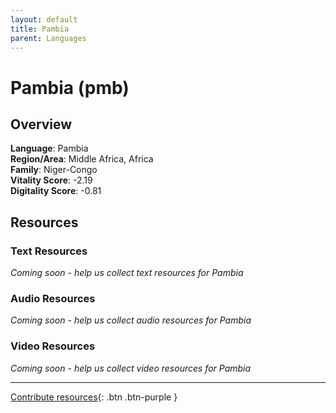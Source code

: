 ```yaml
---
layout: default
title: Pambia
parent: Languages
---
```


# Pambia (pmb)

## Overview

**Language**: Pambia  
**Region/Area**: Middle Africa, Africa  
**Family**: Niger-Congo  
**Vitality Score**: -2.19  
**Digitality Score**: -0.81  

## Resources

### Text Resources
*Coming soon - help us collect text resources for Pambia*

### Audio Resources
*Coming soon - help us collect audio resources for Pambia*

### Video Resources
*Coming soon - help us collect video resources for Pambia*

---

[Contribute resources](https://fairtrain.github.io/){: .btn .btn-purple }
